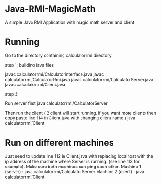 # Java-RMI-MagicMath
A simple Java RMI Application with magic math server and client

# Running
Go to the directory containing calculatorrmi directory. 

step 1: building java files

javac calculatorrmi/CalculatorInterface.java
javac calculatorrmi/CalculatorRmi.java
javac calculatorrmi/CalculatorServer.java
javac calculatorrmi/Client.java

step 2: 

Run server first
java calculatorrmi/CalculatorServer

Then run the client ( 2 client will start running. if you want more clients then copy paste line 114 in Client.java with changing client name.)
java calculatorrmi/Client

# Run on different machines 
Just need to update line 112 in Client.java with replacing localhost with the ip address of the machine where Server is running. (see line 113 for example). 
Make sure both machines can ping each other.
Machine 1 (server) :  java calculatorrmi/CalculatorServer
Machine 2 (client) :  java calculatorrmi/Client
